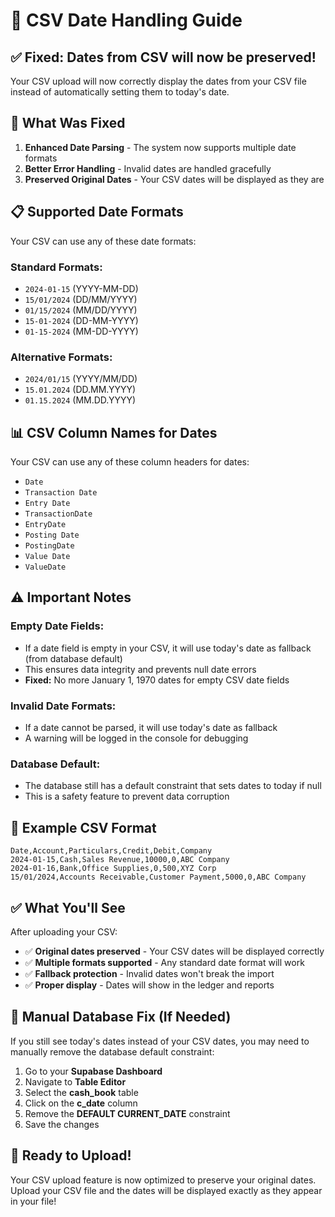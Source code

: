 # 📅 CSV Date Handling Guide

## ✅ **Fixed: Dates from CSV will now be preserved!**

Your CSV upload will now correctly display the dates from your CSV file instead of automatically setting them to today's date.

## 🔧 **What Was Fixed**

1. **Enhanced Date Parsing** - The system now supports multiple date formats
2. **Better Error Handling** - Invalid dates are handled gracefully
3. **Preserved Original Dates** - Your CSV dates will be displayed as they are

## 📋 **Supported Date Formats**

Your CSV can use any of these date formats:

### **Standard Formats:**
- `2024-01-15` (YYYY-MM-DD)
- `15/01/2024` (DD/MM/YYYY)
- `01/15/2024` (MM/DD/YYYY)
- `15-01-2024` (DD-MM-YYYY)
- `01-15-2024` (MM-DD-YYYY)

### **Alternative Formats:**
- `2024/01/15` (YYYY/MM/DD)
- `15.01.2024` (DD.MM.YYYY)
- `01.15.2024` (MM.DD.YYYY)

## 📊 **CSV Column Names for Dates**

Your CSV can use any of these column headers for dates:

- `Date`
- `Transaction Date`
- `Entry Date`
- `TransactionDate`
- `EntryDate`
- `Posting Date`
- `PostingDate`
- `Value Date`
- `ValueDate`

## ⚠️ **Important Notes**

### **Empty Date Fields:**
- If a date field is empty in your CSV, it will use today's date as fallback (from database default)
- This ensures data integrity and prevents null date errors
- **Fixed:** No more January 1, 1970 dates for empty CSV date fields

### **Invalid Date Formats:**
- If a date cannot be parsed, it will use today's date as fallback
- A warning will be logged in the console for debugging

### **Database Default:**
- The database still has a default constraint that sets dates to today if null
- This is a safety feature to prevent data corruption

## 🎯 **Example CSV Format**

```csv
Date,Account,Particulars,Credit,Debit,Company
2024-01-15,Cash,Sales Revenue,10000,0,ABC Company
2024-01-16,Bank,Office Supplies,0,500,XYZ Corp
15/01/2024,Accounts Receivable,Customer Payment,5000,0,ABC Company
```

## ✅ **What You'll See**

After uploading your CSV:
- ✅ **Original dates preserved** - Your CSV dates will be displayed correctly
- ✅ **Multiple formats supported** - Any standard date format will work
- ✅ **Fallback protection** - Invalid dates won't break the import
- ✅ **Proper display** - Dates will show in the ledger and reports

## 🔄 **Manual Database Fix (If Needed)**

If you still see today's dates instead of your CSV dates, you may need to manually remove the database default constraint:

1. Go to your **Supabase Dashboard**
2. Navigate to **Table Editor**
3. Select the **cash_book** table
4. Click on the **c_date** column
5. Remove the **DEFAULT CURRENT_DATE** constraint
6. Save the changes

## 🎉 **Ready to Upload!**

Your CSV upload feature is now optimized to preserve your original dates. Upload your CSV file and the dates will be displayed exactly as they appear in your file!

